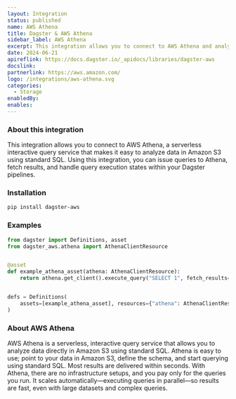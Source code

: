 ```yaml
---
layout: Integration
status: published
name: AWS Athena
title: Dagster & AWS Athena
sidebar_label: AWS Athena
excerpt: This integration allows you to connect to AWS Athena and analyze data in Amazon S3 using standard SQL within your Dagster pipelines.
date: 2024-06-21
apireflink: https://docs.dagster.io/_apidocs/libraries/dagster-aws
docslink:
partnerlink: https://aws.amazon.com/
logo: /integrations/aws-athena.svg
categories:
  - Storage
enabledBy:
enables:
---
```


### About this integration

This integration allows you to connect to AWS Athena, a serverless interactive query service that makes it easy to analyze data in Amazon S3 using standard SQL. Using this integration, you can issue queries to Athena, fetch results, and handle query execution states within your Dagster pipelines.

### Installation

```bash
pip install dagster-aws
```

### Examples

```python
from dagster import Definitions, asset
from dagster_aws.athena import AthenaClientResource


@asset
def example_athena_asset(athena: AthenaClientResource):
    return athena.get_client().execute_query("SELECT 1", fetch_results=True)


defs = Definitions(
    assets=[example_athena_asset], resources={"athena": AthenaClientResource()}
)
```

### About AWS Athena

AWS Athena is a serverless, interactive query service that allows you to analyze data directly in Amazon S3 using standard SQL. Athena is easy to use; point to your data in Amazon S3, define the schema, and start querying using standard SQL. Most results are delivered within seconds. With Athena, there are no infrastructure setups, and you pay only for the queries you run. It scales automatically—executing queries in parallel—so results are fast, even with large datasets and complex queries.
